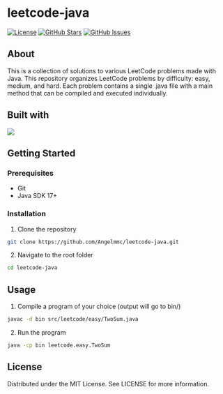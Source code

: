 # leetcode-java

[![License](https://img.shields.io/badge/license-MIT-blue.svg)](LICENSE)
[![GitHub Stars](https://img.shields.io/github/stars/Angelmmc/leetcode-java.svg)](https://github.com/Angelmmc/leetcode-java/stargazers)
[![GitHub Issues](https://img.shields.io/github/issues/Angelmmc/leetcode-java.svg)](https://github.com/Angelmmc/leetcode-java/issues)

## About 
This is a collection of solutions to various LeetCode problems made with Java. This repository organizes LeetCode problems by difficulty: easy, medium, and hard.
Each problem contains a single .java file with a main method that can be compiled and executed individually. 

## Built with
<img src="https://img.shields.io/badge/Eclipse-2C2255?style=for-the-badge&logo=eclipse&logoColor=white" />

##  Getting Started

### Prerequisites
- Git
- Java SDK 17+ 

###  Installation

1. Clone the repository
```bash
git clone https://github.com/Angelmmc/leetcode-java.git
```
2. Navigate to the root folder
```bash
cd leetcode-java
```

##  Usage

1. Compile a program of your choice (output will go to bin/)
```bash
javac -d bin src/leetcode/easy/TwoSum.java
```

2. Run the program
```bash
java -cp bin leetcode.easy.TwoSum
```

## License
Distributed under the MIT License. See LICENSE for more information.
